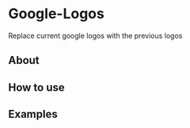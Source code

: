 # Google-Logos
Replace current google logos with the previous logos

## About

## How to use

## Examples
